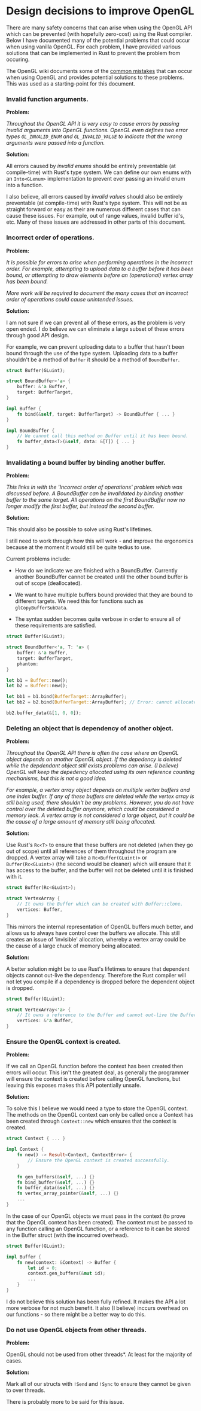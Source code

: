 # Design decisions to improve OpenGL

There are many safety concerns that can arise when using the OpenGL API which can be prevented (with hopefully zero-cost) using the Rust compiler. Below I have documented many of the potential problems that could occur when using vanilla OpenGL. For each problem, I have provided various solutions that can be implemented in Rust to prevent the problem from occuring.

The OpenGL wiki documents some of the [common mistakes](https://www.khronos.org/opengl/wiki/Common_Mistakes) that can occur when using OpenGL and provides potential solutions to these problems. This was used as a starting-point for this document.

### Invalid function arguments.

**Problem:**

*Throughout the OpenGL API it is very easy to cause errors by passing invalid arguments into OpenGL functions. OpenGL even defines two error types `GL_INVALID_ENUM` and `GL_INVALID_VALUE` to indicate that the wrong arguments were passed into a function.*

**Solution:**

All errors caused by *invalid enums* should be entirely preventable (at compile-time) with Rust's type system. We can define our own enums with an `Into<GLenum>` implementation to prevent ever passing an invalid enum into a function.

I also believe, all errors caused by *invalid values* should also be entirely preventable (at compile-time) with Rust's type system. This will not be as straight forward or easy as their are numerous different cases that can cause these issues. For example, out of range values, invalid buffer id's, etc. Many of these issues are addressed in other parts of this document.

### Incorrect order of operations.

**Problem:**

*It is possible for errors to arise when performing operations in the incorrect order. For example, attempting to upload data to a buffer before it has been bound, or attempting to draw elements before an (operational) vertex array has been bound.*

*More work will be required to document the many cases that an incorrect order of operations could cause unintended issues.*

**Solution:**

I am not sure if we can prevent all of these errors, as the problem is very open ended. I do believe we can eliminate a large subset of these errors through good API design.

For example, we can prevent uploading data to a buffer that hasn't been bound through the use of the type system. Uploading data to a buffer shouldn't be a method of `Buffer` it should be a method of `BoundBuffer`.

````rust
struct Buffer(GLuint);

struct BoundBuffer<'a> {
    buffer: &'a Buffer,
    target: BufferTarget,
}

impl Buffer {
    fn bind(&self, target: BufferTarget) -> BoundBuffer { ... }
}

impl BoundBuffer {
    // We cannot call this method on Buffer until it has been bound.
    fn buffer_data<T>(&self, data: &[T]) { ... }
}
````

### Invalidating a bound buffer by binding another buffer.

**Problem:**

*This links in with the 'Incorrect order of operations' problem which was discussed before. A BoundBuffer can be invalidated by binding another buffer to the same target. All operations on the first BoundBuffer now no longer modify the first buffer, but instead the second buffer.*

**Solution:**

This should also be possible to solve using Rust's lifetimes.

I still need to work through how this will work - and improve the ergonomics because at the moment it would still be quite tedius to use.

Current problems include:

* How do we indicate we are finished with a BoundBuffer. Currently another BoundBuffer cannot be created until the other bound buffer is out of scope (deallocated).

* We want to have multiple buffers bound provided that they are bound to different targets. We need this for functions such as `glCopyBufferSubData`.

* The syntax sudden becomes quite verbose in order to ensure all of these requirements are satisfied.

````rust
struct Buffer(GLuint);

struct BoundBuffer<'a, T: 'a> {
    buffer: &'a Buffer,
    target: BufferTarget,
    phantom: 
}

let b1 = Buffer::new();
let b2 = Buffer::new();

let bb1 = b1.bind(BufferTarget::ArrayBuffer);
let bb2 = b2.bind(BufferTarget::ArrayBuffer); // Error: cannot allocate another BoundBuffer as bb1 still exists.

bb2.buffer_data(&[1, 0, 0]);
````

### Deleting an object that is dependency of another object.

**Problem:**

*Throughout the OpenGL API there is often the case where an OpenGL object depends on another OpenGL object. If the depedency is deleted while the depdendant object still exists problems can arise. (I believe) OpenGL will keep the depedency allocated using its own reference counting mechanisms, but this is not a good idea.*

*For example, a vertex array object depends on multiple vertex buffers and one index buffer. If any of these buffers are deleted while the vertex array is still being used, there shouldn't be any problems. However, you do not have control over the deleted buffer anymore, which could be considered a memory leak. A vertex array is not considered a large object, but it could be the cause of a large amount of memory still being allocated.*

**Solution:**

Use Rust's `Rc<T>` to ensure that these buffers are not deleted (when they go out of scope) until all references of them throughout the program are dropped. A vertex array will take a `Rc<Buffer(GLuint)>` or `Buffer(Rc<GLuint>)` (the second would be cleaner) which will ensure that it has access to the buffer, and the buffer will not be deleted until it is finished with it.

````rust
struct Buffer(Rc<GLuint>);

struct VertexArray {
    // It owns the Buffer which can be created with Buffer::clone.
    vertices: Buffer,
}
````

This mirrors the internal representation of OpenGL buffers much better, and allows us to always have control over the buffers we allocate. This still creates an issue of 'invisible' allocation, whereby a vertex array could be the cause of a large chuck of memory being allocated.

**Solution:**

A better solution might be to use Rust's lifetimes to ensure that dependent objects cannot out-live the dependency. Therefore the Rust compiler will not let you compile if a dependency is dropped before the dependent object is dropped.

````rust
struct Buffer(GLuint);

struct VertexArray<'a> {
    // It owns a reference to the Buffer and cannot out-live the Buffer.
    vertices: &'a Buffer,
}
````

### Ensure the OpenGL context is created.

**Problem:**

If we call an OpenGL function before the context has been created then errors will occur. This isn't the greatest deal, as generally the programmer will ensure the context is created before calling OpenGL functions, but leaving this exposes makes this API potentially unsafe.

**Solution:**

To solve this I believe we would need a type to store the OpenGL context. The methods on the OpenGL context can only be called once a Context has been created through `Context::new` which ensures that the context is created.

````rust
struct Context { ... }

impl Context {
    fn new() -> Result<Context, ContextError> {
        // Ensure the OpenGL context is created successfully.
    }

    fn gen_buffers(&self, ...) {}
    fn bind_buffer(&self, ...) {}
    fn buffer_data(&self, ...) {}
    fn vertex_array_pointer(&self, ...) {}
    ...
}
````

In the case of our OpenGL objects we must pass in the context (to prove that the OpenGL context has been created). The context must be passed to any function calling an OpenGL function, or a reference to it can be stored in the Buffer struct (with the inccurred overhead).

````rust
struct Buffer(GLuint);

impl Buffer {
    fn new(context: &Context) -> Buffer {
        let id = 0;
        context.gen_buffers(&mut id);
        ...
    }
}
````

I do not believe this solution has been fully refined. It makes the API a lot more verbose for not much benefit. It also (I believe) inccurs overhead on our functions - so there might be a better way to do this.

### Do not use OpenGL objects from other threads.

**Problem:**

OpenGL should not be used from other threads*. At least for the majority of cases.

**Solution:**

Mark all of our structs with `!Send` and `!Sync` to ensure they cannot be given to over threads.

There is probably more to be said for this issue.